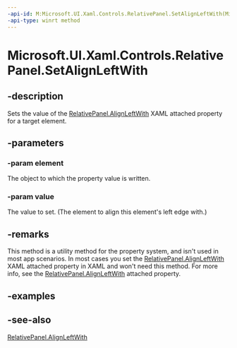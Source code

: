```yaml
---
-api-id: M:Microsoft.UI.Xaml.Controls.RelativePanel.SetAlignLeftWith(Microsoft.UI.Xaml.UIElement,System.Object)
-api-type: winrt method
---
```


<!-- Method syntax
public void SetAlignLeftWith(Windows.UI.Xaml.UIElement element, System.Object value)
-->

# Microsoft.UI.Xaml.Controls.RelativePanel.SetAlignLeftWith

## -description
Sets the value of the [RelativePanel.AlignLeftWith](/windows/winui/api/microsoft.ui.xaml.controls.relativepanel#xaml-attached-properties) XAML attached property for a target element.

## -parameters
### -param element
The object to which the property value is written.

### -param value
The value to set. (The element to align this element's left edge with.)

## -remarks
This method is a utility method for the property system, and isn't used in most app scenarios. In most cases you set the [RelativePanel.AlignLeftWith](/windows/winui/api/microsoft.ui.xaml.controls.relativepanel#xaml-attached-properties) XAML attached property in XAML and won't need this method. For more info, see the [RelativePanel.AlignLeftWith](/windows/winui/api/microsoft.ui.xaml.controls.relativepanel#xaml-attached-properties) attached property.

## -examples

## -see-also
[RelativePanel.AlignLeftWith](/windows/winui/api/microsoft.ui.xaml.controls.relativepanel#xaml-attached-properties)
